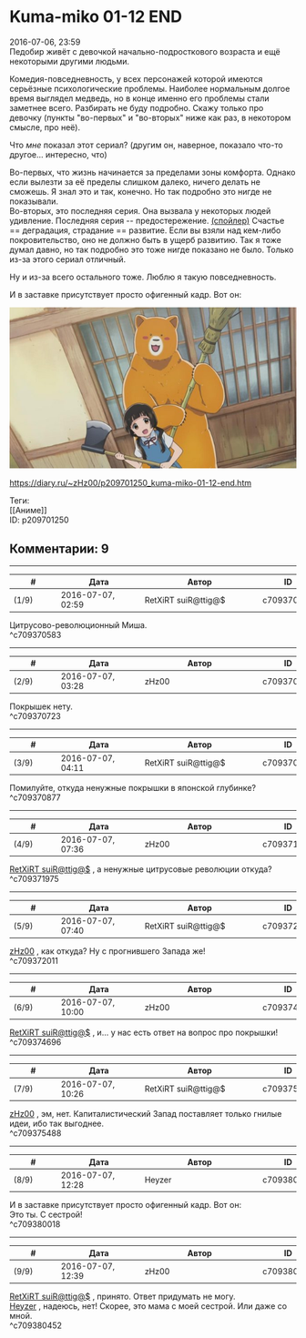 Kuma-miko 01-12 END
===================

  
2016-07-06, 23:59  
 Педобир живёт с девочкой начально-подросткового возраста и ещё некоторыми другими людьми.   
   
 Комедия-повседневность, у всех персонажей которой имеются серьёзные психологические проблемы. Наиболее нормальным долгое время выглядел медведь, но в конце именно его проблемы стали заметнее всего. Разбирать не буду подробно. Скажу только про девочку (пункты "во-первых" и "во-вторых" ниже как раз, в некотором смысле, про неё).   
   
 Что  *мне*  показал этот сериал? (другим он, наверное, показало что-то другое... интересно, что)   
   
 Во-первых, что жизнь начинается за пределами зоны комфорта. Однако если вылезти за её пределы слишком далеко, ничего делать не сможешь. Я знал это и так, конечно. Но так подробно это нигде не показывали.   
 Во-вторых, это последняя серия. Она вызвала у некоторых людей удивление. Последняя серия -- предостережение.  [(спойлер)](https://zHz00.diary.ru/p209701250.htm?index=1#linkmore209701250m1)    Счастье == деградация, страдание == развитие. Если вы взяли над кем-либо покровительство, оно не должно быть в ущерб развитию.   Так я тоже думал давно, но так подробно это тоже нигде показано не было. Только из-за этого сериал отличный.   
   
 Ну и из-за всего остального тоже. Люблю я такую повседневность.   
   
 И в заставке присутствует просто офигенный кадр. Вот он:   
   
   [![](pics/55irpc7l.jpg)](http://i.imgur.com/55irpc7.jpg)     
  
<https://diary.ru/~zHz00/p209701250_kuma-miko-01-12-end.htm>  
  
Теги:  
[[Аниме]]  
ID: p209701250  


Комментарии: 9
--------------

  


---



|         #         |              Дата              |                     Автор                     |           ID           |
| --- | --- | --- | --- |
| (1/9) | 2016-07-07, 02:59 | RetXiRT suiR@ttig@$ | c709370583 |

  
  Цитрусово-революционный Миша.    
 ^c709370583

---



|         #         |              Дата              |                     Автор                     |           ID           |
| --- | --- | --- | --- |
| (2/9) | 2016-07-07, 03:28 | zHz00 | c709370723 |

  
 Покрышек нету.   
 ^c709370723

---



|         #         |              Дата              |                     Автор                     |           ID           |
| --- | --- | --- | --- |
| (3/9) | 2016-07-07, 04:11 | RetXiRT suiR@ttig@$ | c709370877 |

  
  Помилуйте, откуда ненужные покрышки в японской глубинке?    
 ^c709370877

---



|         #         |              Дата              |                     Автор                     |           ID           |
| --- | --- | --- | --- |
| (4/9) | 2016-07-07, 07:36 | zHz00 | c709371975 |

  
  [RetXiRT suiR@ttig@$](http://Hellspawn.diary.ru "Горчичник")  , а ненужные цитрусовые революции откуда?   
 ^c709371975

---



|         #         |              Дата              |                     Автор                     |           ID           |
| --- | --- | --- | --- |
| (5/9) | 2016-07-07, 07:40 | RetXiRT suiR@ttig@$ | c709372011 |

  
   [zHz00](https://zHz00.diary.ru "Untitled")  , как откуда? Ну с прогнившего 3апада же!    
 ^c709372011

---



|         #         |              Дата              |                     Автор                     |           ID           |
| --- | --- | --- | --- |
| (6/9) | 2016-07-07, 10:00 | zHz00 | c709374696 |

  
  [RetXiRT suiR@ttig@$](http://Hellspawn.diary.ru "Горчичник")  , и... у нас есть ответ на вопрос про покрышки!   
 ^c709374696

---



|         #         |              Дата              |                     Автор                     |           ID           |
| --- | --- | --- | --- |
| (7/9) | 2016-07-07, 10:26 | RetXiRT suiR@ttig@$ | c709375488 |

  
   [zHz00](https://zHz00.diary.ru "Untitled")  , эм, нет. Капиталистический 3апад поставляет только гнилые идеи, ибо так выгоднее.    
 ^c709375488

---



|         #         |              Дата              |                     Автор                     |           ID           |
| --- | --- | --- | --- |
| (8/9) | 2016-07-07, 12:28 | Heyzer | c709380018 |

  
  И в заставке присутствует просто офигенный кадр. Вот он:    
 Это ты. С сестрой!   
 ^c709380018

---



|         #         |              Дата              |                     Автор                     |           ID           |
| --- | --- | --- | --- |
| (9/9) | 2016-07-07, 12:39 | zHz00 | c709380452 |

  
  [RetXiRT suiR@ttig@$](http://Hellspawn.diary.ru "Горчичник")  , принято. Ответ придумать не могу.   
  [Heyzer](http://heyzero.diary.ru "Doctor Online")  , надеюсь, нет! Скорее, это мама с моей сестрой. Или даже со мной.   
 ^c709380452